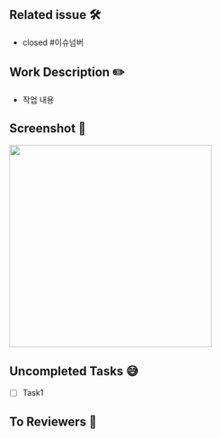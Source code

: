 ## Related issue 🛠

- closed #이슈넘버

## Work Description ✏️

- 작업 내용

## Screenshot 📸

<img src="" width="360"/>

## Uncompleted Tasks 😅

- [ ] Task1

## To Reviewers 📢
